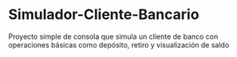 # Simulador-Cliente-Bancario
Proyecto simple de consola que simula un cliente de banco con operaciones básicas como depósito, retiro y visualización de saldo
